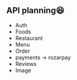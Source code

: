 ## API planning😆

- Auth
- Foods
- Restaurant
- Menu
- Order
- payments -> rozarpay
- Reviews
- Image